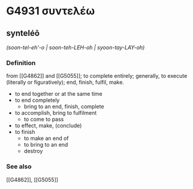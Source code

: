 # G4931 συντελέω

## synteléō

_(soon-tel-eh'-o | soon-teh-LEH-oh | syoon-tay-LAY-oh)_

### Definition

from [[G4862]] and [[G5055]]; to complete entirely; generally, to execute (literally or figuratively); end, finish, fulfil, make.

- to end together or at the same time
- to end completely
  - bring to an end, finish, complete
- to accomplish, bring to fulfilment
  - to come to pass
- to effect, make, (conclude)
- to finish
  - to make an end of
  - to bring to an end
  - destroy

### See also

[[G4862]], [[G5055]]

